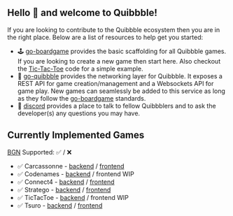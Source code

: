## Hello 👋 and welcome to Quibbble!

If you are looking to contribute to the Quibbble ecosystem then you are in the right place. Below are a list of resources to help get you started:
- 🕹 [go-boardgame](https://github.com/quibbble/go-boardgame) provides the basic scaffolding for all Quibbble games. If you are looking to create a new game then start here. Also checkout the [Tic-Tac-Toe](https://github.com/quibbble/go-boardgame/tree/main/examples/tictactoe) code for a simple example.
- 🚀 [go-quibbble](https://github.com/quibbble/go-quibbble) provides the networking layer for Quibbble. It exposes a REST API for game creation/management and a Websockets API for game play. New games can seamlessly be added to this service as long as they follow the [go-boardgame](https://github.com/quibbble/go-boardgame) standards.
- 💬 [discord](https://discord.gg/VKvjutuhUp) provides a place to talk to fellow Quibbblers and to ask the developer(s) any questions you may have.

## Currently Implemented Games
[BGN](https://github.com/quibbble/go-boardgame/tree/main/pkg/bgn#board-game-notation---bgn) Supported: ✅ / ❌

- ✅ Carcassonne - [backend](https://github.com/quibbble/go-carcassonne) / [frontend](https://github.com/quibbble/carcassonne)
- ✅ Codenames - [backend](https://github.com/quibbble/go-codenames) / frontend WIP 
- ✅ Connect4 - [backend](https://github.com/quibbble/go-connect4) / [frontend](https://github.com/quibbble/connect4)
- ✅ Stratego - [backend](https://github.com/quibbble/go-stratego) / [frontend](https://github.com/quibbble/stratego)
- ✅ TicTacToe - [backend](https://github.com/quibbble/go-boardgame/tree/main/examples/tictactoe) / frontend WIP
- ✅ Tsuro - [backend](https://github.com/quibbble/go-tsuro) / [frontend](https://github.com/quibbble/tsuro)

